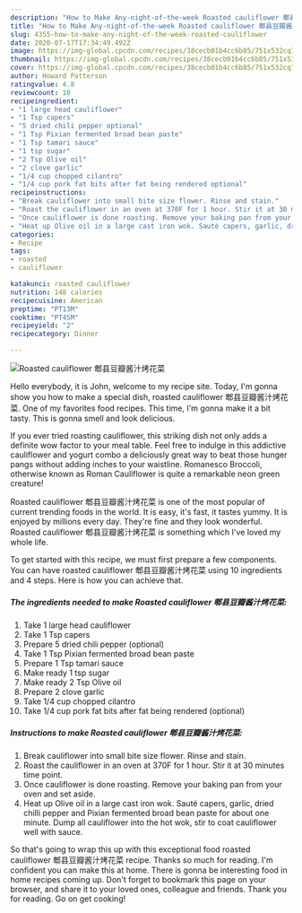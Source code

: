 ```yaml
---
description: "How to Make Any-night-of-the-week Roasted cauliflower 郫县豆瓣酱汁烤花菜"
title: "How to Make Any-night-of-the-week Roasted cauliflower 郫县豆瓣酱汁烤花菜"
slug: 4355-how-to-make-any-night-of-the-week-roasted-cauliflower
date: 2020-07-17T17:34:49.492Z
image: https://img-global.cpcdn.com/recipes/38cecb01b4cc6b85/751x532cq70/roasted-cauliflower-郫县豆瓣酱汁烤花菜-recipe-main-photo.jpg
thumbnail: https://img-global.cpcdn.com/recipes/38cecb01b4cc6b85/751x532cq70/roasted-cauliflower-郫县豆瓣酱汁烤花菜-recipe-main-photo.jpg
cover: https://img-global.cpcdn.com/recipes/38cecb01b4cc6b85/751x532cq70/roasted-cauliflower-郫县豆瓣酱汁烤花菜-recipe-main-photo.jpg
author: Howard Patterson
ratingvalue: 4.8
reviewcount: 10
recipeingredient:
- "1 large head cauliflower"
- "1 Tsp capers"
- "5 dried chili pepper optional"
- "1 Tsp Pixian fermented broad bean paste"
- "1 Tsp tamari sauce"
- "1 tsp sugar"
- "2 Tsp Olive oil"
- "2 clove garlic"
- "1/4 cup chopped cilantro"
- "1/4 cup pork fat bits after fat being rendered optional"
recipeinstructions:
- "Break cauliflower into small bite size flower. Rinse and stain."
- "Roast the cauliflower in an oven at 370F for 1 hour. Stir it at 30 minutes time point."
- "Once cauliflower is done roasting. Remove your baking pan from your oven and set aside."
- "Heat up Olive oil in a large cast iron wok. Sauté capers, garlic, dried chilli pepper and Pixian fermented broad bean paste for about one minute. Dump all cauliflower into the hot wok, stir to coat cauliflower well with sauce."
categories:
- Recipe
tags:
- roasted
- cauliflower

katakunci: roasted cauliflower 
nutrition: 148 calories
recipecuisine: American
preptime: "PT13M"
cooktime: "PT45M"
recipeyield: "2"
recipecategory: Dinner

---
```



![Roasted cauliflower 郫县豆瓣酱汁烤花菜](https://img-global.cpcdn.com/recipes/38cecb01b4cc6b85/751x532cq70/roasted-cauliflower-郫县豆瓣酱汁烤花菜-recipe-main-photo.jpg)

Hello everybody, it is John, welcome to my recipe site. Today, I'm gonna show you how to make a special dish, roasted cauliflower 郫县豆瓣酱汁烤花菜. One of my favorites food recipes. This time, I'm gonna make it a bit tasty. This is gonna smell and look delicious.

If you ever tried roasting cauliflower, this striking dish not only adds a definite wow factor to your meal table. Feel free to indulge in this addictive cauliflower and yogurt combo a deliciously great way to beat those hunger pangs without adding inches to your waistline. Romanesco Broccoli, otherwise known as Roman Cauliflower is quite a remarkable neon green creature!

Roasted cauliflower 郫县豆瓣酱汁烤花菜 is one of the most popular of current trending foods in the world. It is easy, it's fast, it tastes yummy. It is enjoyed by millions every day. They're fine and they look wonderful. Roasted cauliflower 郫县豆瓣酱汁烤花菜 is something which I've loved my whole life.


To get started with this recipe, we must first prepare a few components. You can have roasted cauliflower 郫县豆瓣酱汁烤花菜 using 10 ingredients and 4 steps. Here is how you can achieve that.

<!--inarticleads1-->

##### The ingredients needed to make Roasted cauliflower 郫县豆瓣酱汁烤花菜:

1. Take 1 large head cauliflower
1. Take 1 Tsp capers
1. Prepare 5 dried chili pepper (optional)
1. Take 1 Tsp Pixian fermented broad bean paste
1. Prepare 1 Tsp tamari sauce
1. Make ready 1 tsp sugar
1. Make ready 2 Tsp Olive oil
1. Prepare 2 clove garlic
1. Take 1/4 cup chopped cilantro
1. Take 1/4 cup pork fat bits after fat being rendered (optional)




<!--inarticleads2-->

##### Instructions to make Roasted cauliflower 郫县豆瓣酱汁烤花菜:

1. Break cauliflower into small bite size flower. Rinse and stain.
1. Roast the cauliflower in an oven at 370F for 1 hour. Stir it at 30 minutes time point.
1. Once cauliflower is done roasting. Remove your baking pan from your oven and set aside.
1. Heat up Olive oil in a large cast iron wok. Sauté capers, garlic, dried chilli pepper and Pixian fermented broad bean paste for about one minute. Dump all cauliflower into the hot wok, stir to coat cauliflower well with sauce.




So that's going to wrap this up with this exceptional food roasted cauliflower 郫县豆瓣酱汁烤花菜 recipe. Thanks so much for reading. I'm confident you can make this at home. There is gonna be interesting food in home recipes coming up. Don't forget to bookmark this page on your browser, and share it to your loved ones, colleague and friends. Thank you for reading. Go on get cooking!
